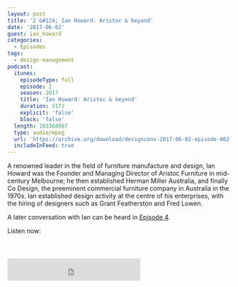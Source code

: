 ```yaml
---
layout: post
title: '2 &#124; Ian Howard: Aristoc & beyond'
date: '2017-06-02'
guest: ian_howard
categories:
  - Episodes
tags:
  - design-management
podcast:
  itunes:
    episodeType: full
    episode: 2
    season: 2017
    title: 'Ian Howard: Aristoc & beyond'
    duration: 5172
    explicit: 'false'
    block: 'false'
  length: 103368987
  type: audio/mpeg
  url: 'https://archive.org/download/designconv-2017-06-02-episode-002-ian-howard/2017-06-02-episode-002-ian-howard.mp3'
  includeInFeed: true
---
```


A renowned leader in the field of furniture manufacture and design, Ian Howard
was the Founder and Managing Director of Aristoc Furniture in mid-century
Melbourne; he then established Herman Miller Australia, and finally Co Design,
the preeminent commercial furniture company in Australia in the 1970s. Ian
established design activity at the centre of his enterprises, with the hiring of
designers such as Grant Featherston and Fred Lowen.

A later conversation with Ian can be heard in [Episode
4](/episodes/2017/episode-004-ian-howard/).

Listen now:
<div class="responsive-embed" style="padding-top: 8%;">
  <!--suppress HtmlUnknownAttribute, HtmlDeprecatedAttribute -->
  <iframe src="https://archive.org/embed/designconv-2017-06-02-episode-002-ian-howard" class="responsive-embed-item" height="50" frameborder="0" webkitallowfullscreen="true" mozallowfullscreen="true" allowfullscreen></iframe>
</div>

